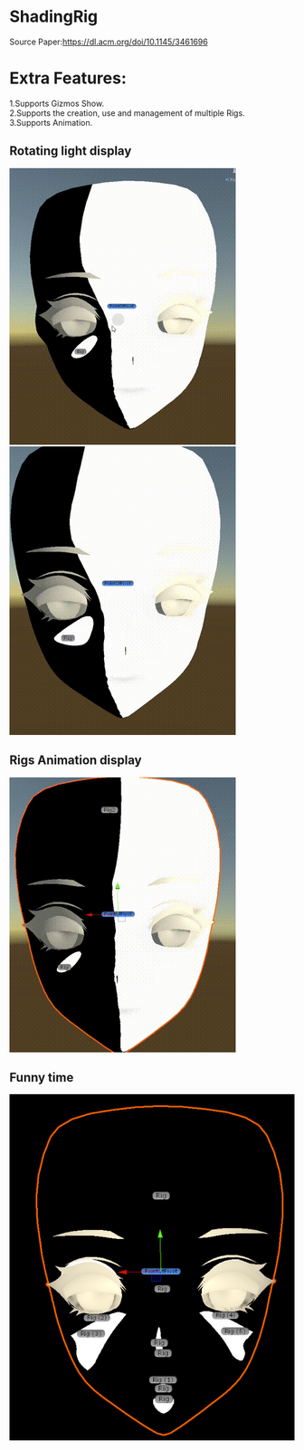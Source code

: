 # ShadingRig
Source Paper:https://dl.acm.org/doi/10.1145/3461696



# Extra Features:

1.Supports Gizmos Show.  
2.Supports the creation, use and management of multiple Rigs.  
3.Supports Animation.


## Rotating light display

![1](Pic/12.gif)  
![2](Pic/23.gif)

## Rigs Animation display

![3](Pic/34.gif)

## Funny time
![4](Pic/ShadingRig.png)
